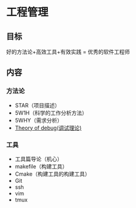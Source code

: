 # 工程管理

## 目标

好的方法论+高效工具+有效实践 = 优秀的软件工程师

## 内容

### 方法论

* STAR（项目描述）
* 5W1H（科学的工作分析方法）
* 5WHY（需求分析）
* [Theory of debug(调试理论)](/课堂之外/工程管理/Theory%20of%20debug.md)

### 工具

* 工具篇导论（机心）
* makefile（构建工具）
* Cmake（构建工具的构建工具）
* Git
* ssh
* vim
* tmux

